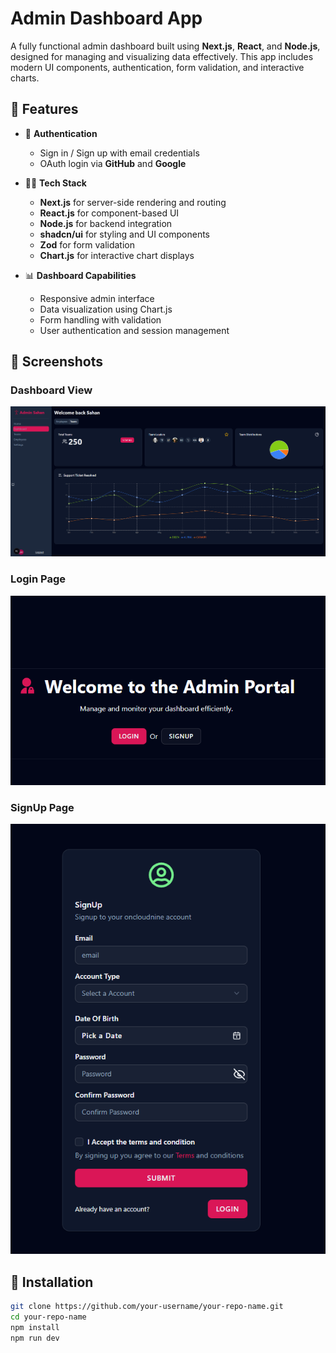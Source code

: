 # Admin Dashboard App

A fully functional admin dashboard built using **Next.js**, **React**, and **Node.js**, designed for managing and visualizing data effectively. This app includes modern UI components, authentication, form validation, and interactive charts.

## 🚀 Features

- 🔐 **Authentication**
  - Sign in / Sign up with email credentials
  - OAuth login via **GitHub** and **Google**

- 🧑‍💻 **Tech Stack**
  - **Next.js** for server-side rendering and routing
  - **React.js** for component-based UI
  - **Node.js** for backend integration
  - **shadcn/ui** for styling and UI components
  - **Zod** for form validation
  - **Chart.js** for interactive chart displays

- 📊 **Dashboard Capabilities**
  - Responsive admin interface
  - Data visualization using Chart.js
  - Form handling with validation
  - User authentication and session management

## 📸 Screenshots

### Dashboard View

![Dashboard Screenshot](public/screenshots/dashboard.png)

### Login Page

![Login Screenshot](public/screenshots/login-admin.png)

### SignUp Page

![SignUp Screenshot](public/screenshots/admin-signup.png)


## 📁 Installation

```bash
git clone https://github.com/your-username/your-repo-name.git
cd your-repo-name
npm install
npm run dev
